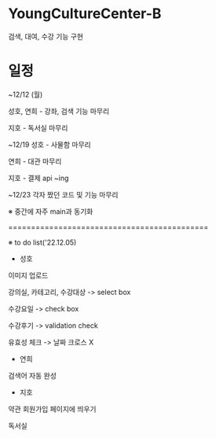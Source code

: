 # YoungCultureCenter-B
검색, 대여, 수강 기능 구현

# 일정
~12/12 (월)

성호, 연희 - 강좌, 검색 기능 마무리

지호 - 독서실 마무리

~12/19
성호 - 사물함 마무리

연희 - 대관 마무리

지호 - 결제 api ~ing

~12/23
각자 짰던 코드 및 기능 마무리

※ 중간에 자주 main과 동기화


============================================

※ to do list('22.12.05)
- 성호

이미지 업로드

강의실, 카테고리, 수강대상 -> select box

수강요일 -> check box

수강후기 -> validation check

유효성 체크 -> 날짜 크로스 X

- 연희

검색어 자동 완성

- 지호

약관 회원가입 페이지에 띄우기

독서실
